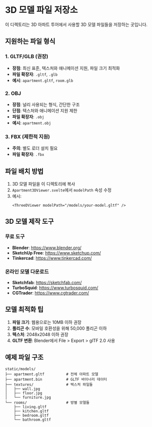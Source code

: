 # 3D 모델 파일 저장소

이 디렉토리는 3D 아파트 투어에서 사용할 3D 모델 파일들을 저장하는 곳입니다.

## 지원하는 파일 형식

### 1. GLTF/GLB (권장)
- **장점**: 최신 표준, 텍스처와 애니메이션 지원, 파일 크기 최적화
- **파일 확장자**: `.gltf`, `.glb`
- **예시**: `apartment.gltf`, `room.glb`

### 2. OBJ
- **장점**: 널리 사용되는 형식, 간단한 구조
- **단점**: 텍스처와 애니메이션 지원 제한
- **파일 확장자**: `.obj`
- **예시**: `apartment.obj`

### 3. FBX (제한적 지원)
- **주의**: 별도 로더 설치 필요
- **파일 확장자**: `.fbx`

## 파일 배치 방법

1. 3D 모델 파일을 이 디렉토리에 복사
2. `Apartment3DViewer.svelte`에서 `modelPath` 속성 수정
3. 예시:
   ```svelte
   <ThreeDViewer modelPath="/models/your-model.gltf" />
   ```

## 3D 모델 제작 도구

### 무료 도구
- **Blender**: https://www.blender.org/
- **SketchUp Free**: https://www.sketchup.com/
- **Tinkercad**: https://www.tinkercad.com/

### 온라인 모델 다운로드
- **Sketchfab**: https://sketchfab.com/
- **TurboSquid**: https://www.turbosquid.com/
- **CGTrader**: https://www.cgtrader.com/

## 모델 최적화 팁

1. **파일 크기**: 웹용으로는 10MB 이하 권장
2. **폴리곤 수**: 모바일 호환성을 위해 50,000 폴리곤 이하
3. **텍스처**: 2048x2048 이하 권장
4. **GLTF 변환**: Blender에서 File > Export > glTF 2.0 사용

## 예제 파일 구조

```
static/models/
├── apartment.gltf          # 전체 아파트 모델
├── apartment.bin           # GLTF 바이너리 데이터
├── textures/               # 텍스처 파일들
│   ├── wall.jpg
│   ├── floor.jpg
│   └── furniture.jpg
└── rooms/                  # 방별 모델들
    ├── living.gltf
    ├── kitchen.gltf
    ├── bedroom.gltf
    └── bathroom.gltf
```
